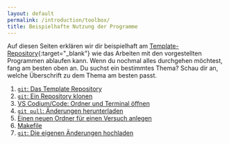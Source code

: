 ```yaml
---
layout: default
permalink: /introduction/toolbox/
title: Beispielhafte Nutzung der Programme
---
```


Auf diesen Seiten erklären wir dir beispielhaft am
[Template-Repository](https://github.com/pep-dortmund/toolbox-workshop-protocol-template){:target="_blank"}
wie das Arbeiten mit den vorgestellten Programmen ablaufen kann.
Wenn du nochmal alles durchgehen möchtest, fang am besten oben an.
Du suchst ein bestimmtes Thema?
Schau dir an, welche Überschrift zu dem Thema am besten passt.


1. [`git`: Das Template Repository](/introduction/toolbox/git-template)
2. [`git`: Ein Repository klonen](/introduction/toolbox/git-clone-repository)
3. [VS Codium/Code: Ordner und Terminal öffnen](/introduction/toolbox/vsc-open)
4. [`git pull`: Änderungen herunterladen](/introduction/toolbox/git-pull)
5. [Einen neuen Ordner für einen Versuch anlegen](/introduction/toolbox/new-labreport)
6. [Makefile](/introduction/toolbox/makefile)
7. [`git`: Die eigenen Änderungen hochladen](/introduction/toolbox/git-commit)
